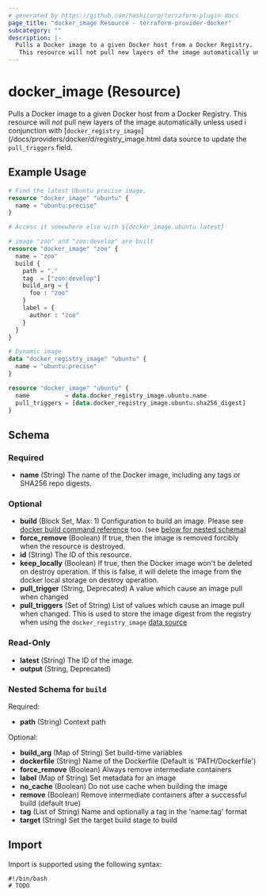 ```yaml
---
# generated by https://github.com/hashicorp/terraform-plugin-docs
page_title: "docker_image Resource - terraform-provider-docker"
subcategory: ""
description: |-
  Pulls a Docker image to a given Docker host from a Docker Registry.
   This resource will not pull new layers of the image automatically unless used i conjunction with [docker_registry_image](/docs/providers/docker/d/registry_image.html data source to update the pull_triggers field.
---
```


# docker_image (Resource)

Pulls a Docker image to a given Docker host from a Docker Registry.
 This resource will *not* pull new layers of the image automatically unless used i conjunction with [`docker_registry_image`](/docs/providers/docker/d/registry_image.html data source to update the `pull_triggers` field.

## Example Usage

```terraform
# Find the latest Ubuntu precise image.
resource "docker_image" "ubuntu" {
  name = "ubuntu:precise"
}

# Access it somewhere else with ${docker_image.ubuntu.latest}

# image "zoo" and "zoo:develop" are built
resource "docker_image" "zoo" {
  name = "zoo"
  build {
    path = "."
    tag  = ["zoo:develop"]
    build_arg = {
      foo : "zoo"
    }
    label = {
      author : "zoo"
    }
  }
}

# Dynamic image
data "docker_registry_image" "ubuntu" {
  name = "ubuntu:precise"
}

resource "docker_image" "ubuntu" {
  name          = data.docker_registry_image.ubuntu.name
  pull_triggers = [data.docker_registry_image.ubuntu.sha256_digest]
}
```

<!-- schema generated by tfplugindocs -->
## Schema

### Required

- **name** (String) The name of the Docker image, including any tags or SHA256 repo digests.

### Optional

- **build** (Block Set, Max: 1) Configuration to build an image. Please see [docker build command reference](https://docs.docker.com/engine/reference/commandline/build/#options) too. (see [below for nested schema](#nestedblock--build))
- **force_remove** (Boolean) If true, then the image is removed forcibly when the resource is destroyed.
- **id** (String) The ID of this resource.
- **keep_locally** (Boolean) If true, then the Docker image won't be deleted on destroy operation. If this is false, it will delete the image from the docker local storage on destroy operation.
- **pull_trigger** (String, Deprecated) A value which cause an image pull when changed
- **pull_triggers** (Set of String) List of values which cause an image pull when changed. This is used to store the image digest from the registry when using the `docker_registry_image` [data source](/docs/providers/docker/d/registry_image.html)

### Read-Only

- **latest** (String) The ID of the image.
- **output** (String, Deprecated)

<a id="nestedblock--build"></a>
### Nested Schema for `build`

Required:

- **path** (String) Context path

Optional:

- **build_arg** (Map of String) Set build-time variables
- **dockerfile** (String) Name of the Dockerfile (Default is 'PATH/Dockerfile')
- **force_remove** (Boolean) Always remove intermediate containers
- **label** (Map of String) Set metadata for an image
- **no_cache** (Boolean) Do not use cache when building the image
- **remove** (Boolean) Remove intermediate containers after a successful build (default true)
- **tag** (List of String) Name and optionally a tag in the 'name:tag' format
- **target** (String) Set the target build stage to build

## Import

Import is supported using the following syntax:

```shell
#!/bin/bash
# TODO
```

